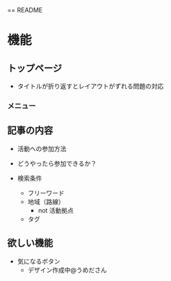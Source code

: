 == README

# 機能

## トップページ

- タイトルが折り返すとレイアウトがずれる問題の対応

### メニュー

## 記事の内容

- 活動への参加方法
- どうやったら参加できるか？

- 検索条件
  - フリーワード
  - 地域（路線）
    - not 活動拠点
  - タグ

## 欲しい機能

- 気になるボタン
  - デザイン作成中@うめださん
